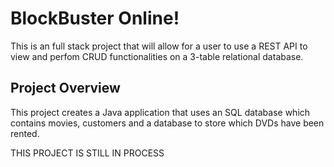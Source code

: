 <h1>BlockBuster Online!</h1>
This is an full stack project that will allow for a user to use a REST API to view and perfom CRUD functionalities on a 3-table relational database.

## Project Overview
This project creates a Java application that uses an SQL database which contains movies, customers and a database to store which DVDs have been rented.

THIS PROJECT IS STILL IN PROCESS
